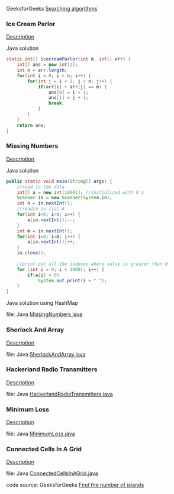 GeeksforGeeks [Searching algorithms](https://www.geeksforgeeks.org/searching-algorithms/)

### Ice Cream Parlor
[Description](https://www.hackerrank.com/challenges/icecream-parlor/problem)

Java solution
```java
static int[] icecreamParlor(int m, int[] arr) {
    int[] ans = new int[2];
    int n = arr.length;
    for(int i = 0; i < n; i++) {
        for(int j = i + 1; j < n; j++) {
            if(arr[i] + arr[j] == m) {
                ans[0] = i + 1;
                ans[1] = j + 1;
                break;
            }
        }
    }
    return ans;
}
```

### Missing Numbers
[Description](https://www.hackerrank.com/challenges/missing-numbers/problem)

Java solution
```java
public static void main(String[] args) {
    //read in the data
	int[] a = new int[10001]; //initialized with 0's
	Scanner in = new Scanner(System.in);
	int n = in.nextInt();
	//readin in list A
	for(int i=0; i<n; i++) {
		a[in.nextInt()]--;
	}
	int m = in.nextInt();
	for(int i=0; i<m; i++) {
		a[in.nextInt()]++;
	}
	in.close();
	
	//print out all the indexes where value is greater than 0
	for (int i = 0; i < 10001; i++) {
		if(a[i] > 0)
			System.out.print(i + " ");
	}
}
```
Java solution using HashMap

file: Java [MissingNumbers.java](MissingNumbers.java) 

### Sherlock And Array
[Description](https://www.hackerrank.com/challenges/sherlock-and-array/problem)

file: Java [SherlockAndArray.java](SherlockAndArray.java)

### Hackerland Radio Transmitters
[Description](https://www.hackerrank.com/challenges/hackerland-radio-transmitters/problem)

file: Java [HackerlandRadioTransmitters.java](HackerlandRadioTransmitters.java)

### Minimum Loss
[Description](https://www.hackerrank.com/challenges/minimum-loss/problem)

file: Java [MinimumLoss.java](MinimumLoss.java)

### Connected Cells In A Grid
[Description](https://www.hackerrank.com/challenges/connected-cell-in-a-grid/problem)

file: Java [ConnectedCellsInAGrid.java](ConnectedCellsInAGrid.java)

code source: GeeksforGeeks [Find the number of islands](https://www.geeksforgeeks.org/find-number-of-islands/)